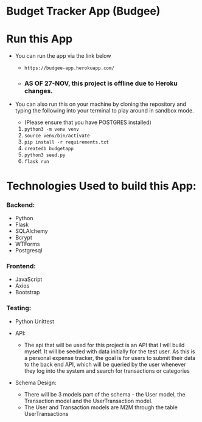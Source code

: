 # Budget Tracker App (Budgee)

# Run this App
* You can run the app via the link below
  * `https://budgee-app.herokuapp.com/`
  * ### AS OF 27-NOV, this project is offline due to Heroku changes. 

* You can also run this on your machine by cloning the repository and typing the following into your terminal to play around in sandbox mode.
  * (Please ensure that you have POSTGRES installed)
  1. `python3 -m venv venv`
  2. `source venv/bin/activate`
  3. `pip install -r requirements.txt`
  4. `createdb budgetapp`
  5. `python3 seed.py`
  6. `flask run`


# Technologies Used to build this App:
  ### Backend: 
  - Python 
  - Flask
  - SQLAlchemy 
  - Bcrypt 
  - WTForms
  - Postgresql

  ### Frontend:
  - JavaScript
  - Axios
  - Bootstrap

  ### Testing:
  - Python Unittest

* API:
  * The api that will be used for this project is an API that I will build myself. It will be seeded with data initially for the test user. As this is a personal expense tracker, the goal is for users to submit their data to the back end API, which will be queried by the user whenever they log into the system and search for transactions or categories

* Schema Design:
  * There will be 3 models part of the schema - the User model, the Transaction model and the UserTransaction model. 
  * The User and Transaction models are M2M through the table UserTransactions


  


